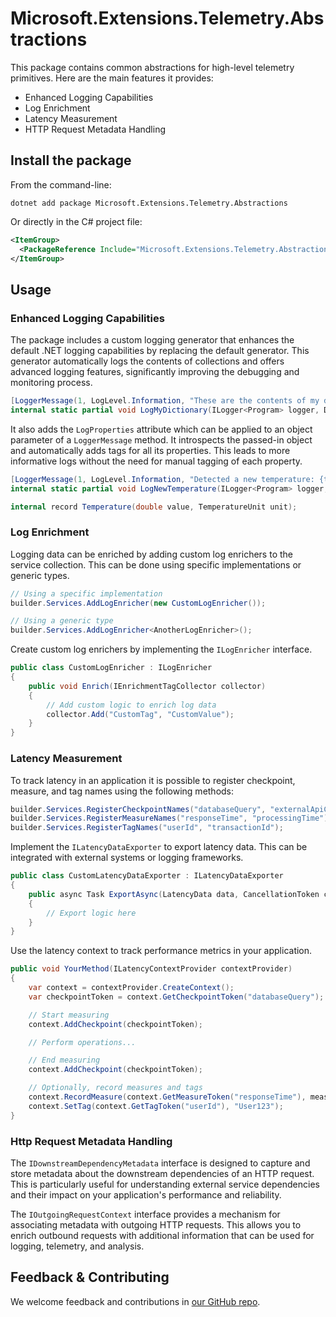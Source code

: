 # Microsoft.Extensions.Telemetry.Abstractions

This package contains common abstractions for high-level telemetry primitives. Here are the main features it provides:

- Enhanced Logging Capabilities
- Log Enrichment
- Latency Measurement
- HTTP Request Metadata Handling

## Install the package

From the command-line:

```console
dotnet add package Microsoft.Extensions.Telemetry.Abstractions
```

Or directly in the C# project file:

```xml
<ItemGroup>
  <PackageReference Include="Microsoft.Extensions.Telemetry.Abstractions" Version="[CURRENTVERSION]" />
</ItemGroup>
```

## Usage

### Enhanced Logging Capabilities

The package includes a custom logging generator that enhances the default .NET logging capabilities by replacing the default generator. This generator automatically logs the contents of collections and offers advanced logging features, significantly improving the debugging and monitoring process.

```csharp
[LoggerMessage(1, LogLevel.Information, "These are the contents of my dictionary: {temperature}")]
internal static partial void LogMyDictionary(ILogger<Program> logger, Dictionary<int, string> temperature);
```

It also adds the `LogProperties` attribute which can be applied to an object parameter of a `LoggerMessage` method. It introspects the passed-in object and automatically adds tags for all its properties. This leads to more informative logs without the need for manual tagging of each property.

```csharp
[LoggerMessage(1, LogLevel.Information, "Detected a new temperature: {temperature}")]
internal static partial void LogNewTemperature(ILogger<Program> logger, [LogProperties] Temperature temperature);

internal record Temperature(double value, TemperatureUnit unit);
```

### Log Enrichment

Logging data can be enriched by adding custom log enrichers to the service collection. This can be done using specific implementations or generic types.

```csharp
// Using a specific implementation
builder.Services.AddLogEnricher(new CustomLogEnricher());

// Using a generic type
builder.Services.AddLogEnricher<AnotherLogEnricher>();
```

Create custom log enrichers by implementing the `ILogEnricher` interface.

```csharp
public class CustomLogEnricher : ILogEnricher
{
    public void Enrich(IEnrichmentTagCollector collector)
    {
        // Add custom logic to enrich log data
        collector.Add("CustomTag", "CustomValue");
    }
}
```

### Latency Measurement

To track latency in an application it is possible to register checkpoint, measure, and tag names using the following methods:

```csharp
builder.Services.RegisterCheckpointNames("databaseQuery", "externalApiCall");
builder.Services.RegisterMeasureNames("responseTime", "processingTime");
builder.Services.RegisterTagNames("userId", "transactionId");
```

Implement the `ILatencyDataExporter` to export latency data. This can be integrated with external systems or logging frameworks.

```csharp
public class CustomLatencyDataExporter : ILatencyDataExporter
{
    public async Task ExportAsync(LatencyData data, CancellationToken cancellationToken)
    {
        // Export logic here
    }
}
```

Use the latency context to track performance metrics in your application.

```csharp
public void YourMethod(ILatencyContextProvider contextProvider)
{
    var context = contextProvider.CreateContext();
    var checkpointToken = context.GetCheckpointToken("databaseQuery");

    // Start measuring
    context.AddCheckpoint(checkpointToken);

    // Perform operations...

    // End measuring
    context.AddCheckpoint(checkpointToken);

    // Optionally, record measures and tags
    context.RecordMeasure(context.GetMeasureToken("responseTime"), measureValue);
    context.SetTag(context.GetTagToken("userId"), "User123");
}
```

### Http Request Metadata Handling

The `IDownstreamDependencyMetadata` interface is designed to capture and store metadata about the downstream dependencies of an HTTP request. This is particularly useful for understanding external service dependencies and their impact on your application's performance and reliability.

The `IOutgoingRequestContext` interface provides a mechanism for associating metadata with outgoing HTTP requests. This allows you to enrich outbound requests with additional information that can be used for logging, telemetry, and analysis.

## Feedback & Contributing

We welcome feedback and contributions in [our GitHub repo](https://github.com/dotnet/extensions).
